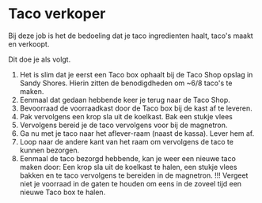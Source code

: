 # Taco verkoper

Bij deze job is het de bedoeling dat je taco ingredienten haalt, taco's maakt en verkoopt.

Dit doe je als volgt.

1. Het is slim dat je eerst een Taco box ophaalt bij de Taco Shop opslag in Sandy Shores. Hierin zitten de benodigdheden om ~6/8 taco's te maken.
1. Eenmaal dat gedaan hebbende keer je terug naar de Taco Shop.
1. Bevoorraad de voorraadkast door de Taco box bij de kast af te leveren.
1. Pak vervolgens een krop sla uit de koelkast. Bak een stukje vlees
1. Vervolgens bereid je de taco vervolgens voor bij de magnetron.
1. Ga nu met je taco naar het aflever-raam (naast de kassa). Lever hem af.
1. Loop naar de andere kant van het raam om vervolgens de taco te kunnen bezorgen.
1. Eenmaal de taco bezorgd hebbende, kan je weer een nieuwe taco maken door:
   Een krop sla uit de koelkast te halen, een stukje vlees bakken en te taco vervolgens te bereiden in de magnetron.
   !!! Vergeet niet je voorraad in de gaten te houden om eens in de zoveel tijd een nieuwe Taco box te halen.
